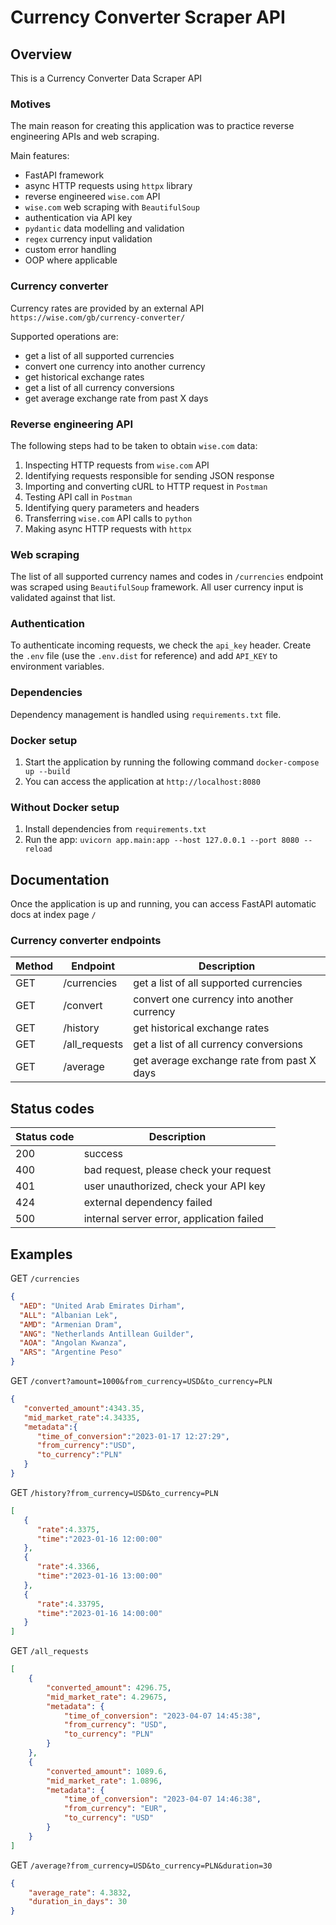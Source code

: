 # Currency Converter Scraper API

## Overview
This is a Currency Converter Data Scraper API

### Motives
The main reason for creating this application was to practice 
reverse engineering APIs and web scraping.

Main features:
- FastAPI framework
- async HTTP requests using `httpx` library
- reverse engineered `wise.com` API
- `wise.com` web scraping with `BeautifulSoup`
- authentication via API key
- `pydantic` data modelling and validation
- `regex` currency input validation
- custom error handling
- OOP where applicable

### Currency converter
Currency rates are provided by an external API `https://wise.com/gb/currency-converter/`

Supported operations are:
- get a list of all supported currencies 
- convert one currency into another currency
- get historical exchange rates
- get a list of all currency conversions
- get average exchange rate from past X days

### Reverse engineering API
The following steps had to be taken to obtain `wise.com` data:

1. Inspecting HTTP requests from `wise.com` API
2. Identifying requests responsible for sending JSON response
3. Importing and converting cURL to HTTP request in `Postman`
4. Testing API call in `Postman`
5. Identifying query parameters and headers
6. Transferring `wise.com` API calls to `python`
7. Making async HTTP requests with `httpx`

### Web scraping
The list of all supported currency names and codes in `/currencies` endpoint 
was scraped using `BeautifulSoup` framework. 
All user currency input is validated against that list.

### Authentication
To authenticate incoming requests, we check the `api_key` header.
Create the `.env` file (use the `.env.dist` for reference) 
and add `API_KEY` to environment variables.

### Dependencies
Dependency management is handled using `requirements.txt` file.

### Docker setup
1. Start the application by running the following command `docker-compose up --build`
2. You can access the application at `http://localhost:8080`

### Without Docker setup
1. Install dependencies from `requirements.txt`
2. Run the app: `uvicorn app.main:app --host 127.0.0.1 --port 8080 --reload`

## Documentation
Once the application is up and running, you can access FastAPI automatic docs 
at index page `/`

### Currency converter endpoints
| Method | Endpoint       | Description                                |
|--------|----------------|--------------------------------------------|
| GET    | /currencies    | get a list of all supported currencies     | 
| GET    | /convert       | convert one currency into another currency |  
| GET    | /history       | get historical exchange rates              |
| GET    | /all_requests  | get a list of all currency conversions     |
| GET    | /average       | get average exchange rate from past X days |

## Status codes
| Status code | Description                               |
|-------------|-------------------------------------------|
| 200         | success                                   |
| 400         | bad request, please check your request    |
| 401         | user unauthorized, check your API key     |
| 424         | external dependency failed                |
| 500         | internal server error, application failed |

## Examples
GET `/currencies`
```json
{
  "AED": "United Arab Emirates Dirham",
  "ALL": "Albanian Lek",
  "AMD": "Armenian Dram",
  "ANG": "Netherlands Antillean Guilder",
  "AOA": "Angolan Kwanza",
  "ARS": "Argentine Peso"
}
```
GET `/convert?amount=1000&from_currency=USD&to_currency=PLN`
```json
{
   "converted_amount":4343.35,
   "mid_market_rate":4.34335,
   "metadata":{
      "time_of_conversion":"2023-01-17 12:27:29",
      "from_currency":"USD",
      "to_currency":"PLN"
   }
}
```
GET `/history?from_currency=USD&to_currency=PLN`
```json
[
   {
      "rate":4.3375,
      "time":"2023-01-16 12:00:00"
   },
   {
      "rate":4.3366,
      "time":"2023-01-16 13:00:00"
   },
   {
      "rate":4.33795,
      "time":"2023-01-16 14:00:00"
   }
]
```
GET `/all_requests`
```json
[
    {
        "converted_amount": 4296.75,
        "mid_market_rate": 4.29675,
        "metadata": {
            "time_of_conversion": "2023-04-07 14:45:38",
            "from_currency": "USD",
            "to_currency": "PLN"
        }
    },
    {
        "converted_amount": 1089.6,
        "mid_market_rate": 1.0896,
        "metadata": {
            "time_of_conversion": "2023-04-07 14:46:38",
            "from_currency": "EUR",
            "to_currency": "USD"
        }
    }
]
```

GET `/average?from_currency=USD&to_currency=PLN&duration=30`
```json
{
	"average_rate": 4.3832,
	"duration_in_days": 30
}
```
